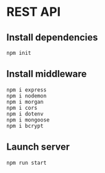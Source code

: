 # REST API

## Install dependencies
```
npm init
```
## Install middleware
```
npm i express
npm i nodemon
npm i morgan
npm i cors
npm i dotenv
npm i mongoose
npm i bcrypt
```

## Launch server
```
npm run start
```